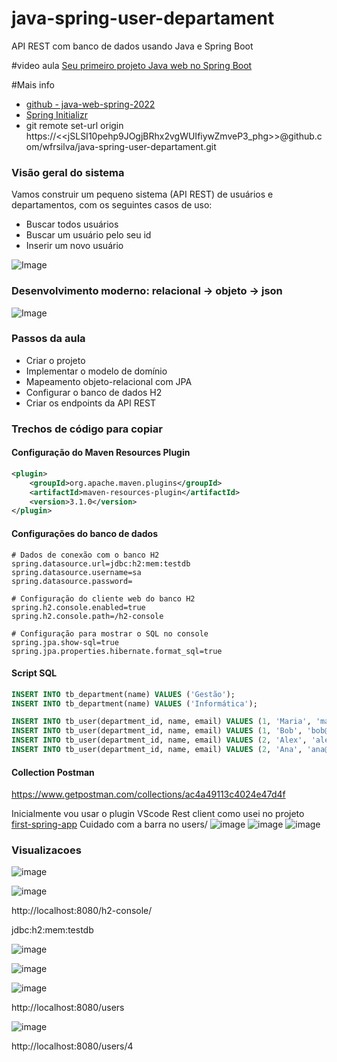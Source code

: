 # java-spring-user-departament
API REST com banco de dados usando Java e Spring Boot

#video aula
[Seu primeiro projeto Java web no Spring Boot](https://www.youtube.com/watch?v=D4frmIHAxEY&ab_channel=DevSuperior)

#Mais info
- [github - java-web-spring-2022](https://github.com/devsuperior/java-web-spring-2022)
- [Spring Initializr](https://start.spring.io/)
- git remote set-url origin https://<<jSLSI10pehp9JOgjBRhx2vgWUIfiywZmveP3_phg>>@github.com/wfrsilva/java-spring-user-departament.git


### Visão geral do sistema

Vamos construir um pequeno sistema (API REST) de usuários e departamentos, com os seguintes casos de uso:

- Buscar todos usuários
- Buscar um usuário pelo seu id
- Inserir um novo usuário

![Image](https://raw.githubusercontent.com/devsuperior/java-web-spring-2022/main/img/dominio.png "Modelo conceitual")

### Desenvolvimento moderno: relacional -> objeto -> json

![Image](https://raw.githubusercontent.com/devsuperior/java-web-spring-2022/main/img/objetos.png "Objetos")

### Passos da aula

- Criar o projeto
- Implementar o modelo de domínio
- Mapeamento objeto-relacional com JPA
- Configurar o banco de dados H2
- Criar os endpoints da API REST

### Trechos de código para copiar

#### Configuração do Maven Resources Plugin

```xml
<plugin>
	<groupId>org.apache.maven.plugins</groupId>
	<artifactId>maven-resources-plugin</artifactId>
	<version>3.1.0</version>
</plugin>
```

#### Configurações do banco de dados

```
# Dados de conexão com o banco H2
spring.datasource.url=jdbc:h2:mem:testdb
spring.datasource.username=sa
spring.datasource.password=

# Configuração do cliente web do banco H2
spring.h2.console.enabled=true
spring.h2.console.path=/h2-console

# Configuração para mostrar o SQL no console
spring.jpa.show-sql=true
spring.jpa.properties.hibernate.format_sql=true
```

#### Script SQL

```sql
INSERT INTO tb_department(name) VALUES ('Gestão');
INSERT INTO tb_department(name) VALUES ('Informática');

INSERT INTO tb_user(department_id, name, email) VALUES (1, 'Maria', 'maria@gmail.com');
INSERT INTO tb_user(department_id, name, email) VALUES (1, 'Bob', 'bob@gmail.com');
INSERT INTO tb_user(department_id, name, email) VALUES (2, 'Alex', 'alex@gmail.com');
INSERT INTO tb_user(department_id, name, email) VALUES (2, 'Ana', 'ana@gmail.com');
```
#### Collection Postman

https://www.getpostman.com/collections/ac4a49113c4024e47d4f

Inicialmente vou usar o plugin VScode Rest client como usei no projeto [first-spring-app](https://github.com/wfrsilva/first-spring-app/)
Cuidado com a barra no users/
![image](https://github.com/user-attachments/assets/1693d42e-5ebf-4d04-8c28-c72f002c108b)
![image](https://github.com/user-attachments/assets/b771de8e-8599-4ccb-aac3-7a1b23138657)
![image](https://github.com/user-attachments/assets/b7431191-2a3a-44ed-af44-97771aa7abeb)




### Visualizacoes
![image](https://github.com/user-attachments/assets/6adef3ea-2a96-4a64-a80f-5f04e12f0bdb)


![image](https://github.com/user-attachments/assets/03b3e4c2-b402-44e5-8a5b-2389712b5d78)

http://localhost:8080/h2-console/

jdbc:h2:mem:testdb

![image](https://github.com/user-attachments/assets/bcaefa4c-3e3b-443f-9a86-3e6c0ebbab28)

![image](https://github.com/user-attachments/assets/e1e16d0d-015f-4534-bb9d-07ceb819ffc6)


![image](https://github.com/user-attachments/assets/1c52e9d1-2460-4d73-98f8-6fa3fc801e23)

http://localhost:8080/users

![image](https://github.com/user-attachments/assets/2f8c1a65-722f-496f-9817-d1de16209daf)

http://localhost:8080/users/4
